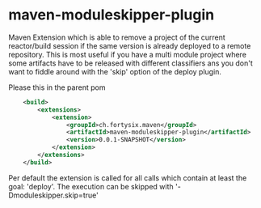 maven-moduleskipper-plugin
==========================

Maven Extension which is able to remove a project of the current reactor/build session if
the same version is already deployed to a remote repository. 
This is most useful if you have a multi module project where some artifacts have to be released with different classifiers
ans you don't want to fiddle around with the 'skip' option of the deploy plugin.

Please this in the parent pom

```xml
	<build>
		<extensions>
			<extension>
				<groupId>ch.fortysix.maven</groupId>
				<artifactId>maven-moduleskipper-plugin</artifactId>
				<version>0.0.1-SNAPSHOT</version>
			</extension>
		</extensions>
	</build>
```

Per default the extension is called for all calls which contain at least the goal: 'deploy'.
The execution can be skipped with '-Dmoduleskipper.skip=true'


